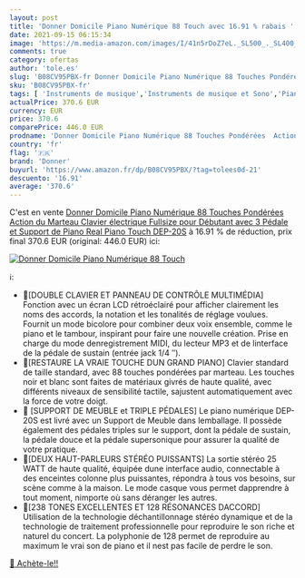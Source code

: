 ```yaml
---
layout: post
title: 'Donner Domicile Piano Numérique 88 Touch avec 16.91 % rabais '
date: 2021-09-15 06:15:34
image: 'https://m.media-amazon.com/images/I/41n5rDoZ7eL._SL500_._SL400_.jpg'
comments: true
category: ofertas
author: 'tole.es'
slug: 'B08CV95PBX-fr Donner Domicile Piano Numérique 88 Touches Pondérées...'
sku: 'B08CV95PBX-fr'
tags: [ 'Instruments de musique','Instruments de musique et Sono','Pianos et claviers','Pianos numériques','donner', ]
actualPrice: 370.6 EUR
currency: EUR
price: 370.6
comparePrice: 446.0 EUR
prodname: 'Donner Domicile Piano Numérique 88 Touches Pondérées  Action du Marteau  Clavier électrique Fullsize pour Débutant avec 3 Pédale et Support de Piano  Real Piano Touch  DEP-20S'
country: 'fr'
flag: '🇫🇷'
brand: 'Donner'
buyurl: 'https://www.amazon.fr/dp/B08CV95PBX/?tag=tolees0d-21'
descuento: '16.91'
average: '370.6'
---
```


C'est en vente [Donner Domicile Piano Numérique 88 Touches Pondérées  Action du Marteau  Clavier électrique Fullsize pour Débutant avec 3 Pédale et Support de Piano  Real Piano Touch  DEP-20S](https://www.amazon.fr/dp/B08CV95PBX/?tag=tolees0d-21)  à  16.91 % de réduction, prix final  370.6 EUR (original: 446.0 EUR) ici:

[![Donner Domicile Piano Numérique 88 Touch](https://m.media-amazon.com/images/I/41n5rDoZ7eL._SL500_._SL400_.jpg)](https://www.amazon.fr/dp/B08CV95PBX/?tag=tolees0d-21)

ℹ️:

- 🎹[DOUBLE CLAVIER ET PANNEAU DE CONTRÔLE MULTIMÉDIA] Fonction avec un écran LCD rétroéclairé pour afficher clairement les noms des accords, la notation et les tonalités de réglage voulues. Fournit un mode bicolore pour combiner deux voix ensemble, comme le piano et le tambour, inspirant pour faire une nouvelle création. Prise en charge du mode denregistrement MIDI, du lecteur MP3 et de linterface de la pédale de sustain (entrée jack 1/4 ″).
- 🎹[RESTAURE LA VRAIE TOUCHE DUN GRAND PIANO] Clavier standard de taille standard, avec 88 touches pondérées par marteau. Les touches noir et blanc sont faites de matériaux givrés de haute qualité, avec différents niveaux de sensibilité tactile, sajustent automatiquement avec la force de votre doigt.
- 🎹 [SUPPORT DE MEUBLE et TRIPLE PÉDALES] Le piano numérique DEP-20S est livré avec un Support de Meuble dans lemballage. Il possède également des pédales triples sur le support, dont la pédale de sustain, la pédale douce et la pédale supersonique pour assurer la qualité de votre pratique.
- 🎹[DEUX HAUT-PARLEURS STÉRÉO PUISSANTS] La sortie stéréo 25 WATT de haute qualité, équipée dune interface audio, connectable à des enceintes colonne plus puissantes, répondra à tous vos besoins, sur scène comme à la maison. Le mode casque vous permet dapprendre à tout moment, nimporte où sans déranger les autres.
- 🎹[238 TONES EXCELLENTES ET 128 RÉSONANCES DACCORD] Utilisation de la technologie déchantillonnage stéréo dynamique et de la technologie de traitement professionnelle pour reproduire le son riche et naturel du concert. La polyphonie de 128 permet de reproduire au maximum le vrai son de piano et il nest pas facile de perdre le son.

[🛒 Achète-le!!](https://www.amazon.fr/dp/B08CV95PBX/?tag=tolees0d-21)
